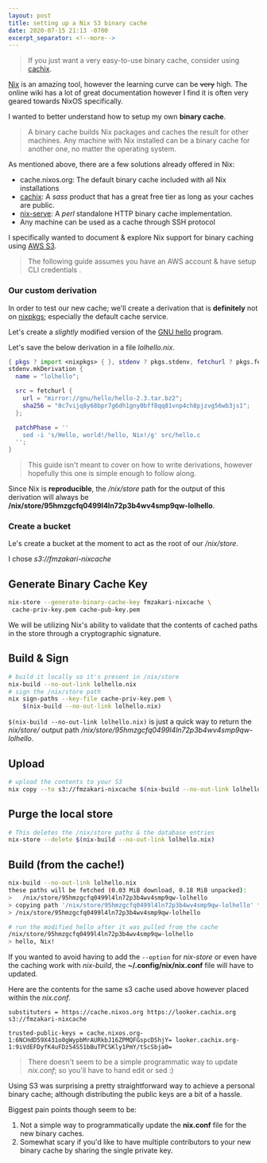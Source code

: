 ```yaml
---
layout: post
title: setting up a Nix S3 binary cache
date: 2020-07-15 21:13 -0700
excerpt_separator: <!--more-->
---
```


> If you just want a very easy-to-use binary cache, consider using [cachix](https://cachix.org/).

[Nix](https://nixos.org/) is an amazing tool, however the learning curve can be ~~very~~ high. The online wiki has a lot of great documentation however I find it is often very geared towards NixOS specifically.

I wanted to better understand how to setup my own **binary cache**.

<!--more-->

> A binary cache builds Nix packages and caches the result for other machines. Any machine with Nix installed can be a binary cache for another one, no matter the operating system.

As mentioned above, there are a few solutions already offered in Nix:
- cache.nixos.org: The default binary cache included with all Nix installations
- [cachix](https://cachix.org/): A _sass_ product that has a great free tier as long as your caches are public.
- [nix-serve](https://github.com/edolstra/nix-serve): A _perl_ standalone HTTP binary cache implementation.
-  Any machine can be used as a cache through SSH protocol

I specifically wanted to document & explore Nix support for binary caching using [AWS S3](https://aws.amazon.com/s3/).

> The following guide assumes you have an AWS account & have setup CLI credentials .

### Our custom derivation

In order to test our new cache; we'll create a derivation that is **definitely** not on [nixpkgs](https://github.com/NixOS/nixpkgs); especially the default cache service.

Let's create a _slightly_ modified version of the [GNU hello](https://www.gnu.org/software/hello/) program.

Let's save the below derivation in a file _lolhello.nix_.

```nix
{ pkgs ? import <nixpkgs> { }, stdenv ? pkgs.stdenv, fetchurl ? pkgs.fetchurl }:
stdenv.mkDerivation {
  name = "lolhello";

  src = fetchurl {
    url = "mirror://gnu/hello/hello-2.3.tar.bz2";
    sha256 = "0c7vijq8y68bpr7g6dh1gny0bff8qq81vnp4ch8pjzvg56wb3js1";
  };

  patchPhase = ''
    sed -i 's/Hello, world!/hello, Nix!/g' src/hello.c
  '';
}
```

> This guide isn't meant to cover on how to write derivations, however hopefully this one is simple enough to follow along.

Since Nix is **reproducible**, the _/nix/store_ path for the output of this derivation will always be **/nix/store/95hmzgcfq0499l4ln72p3b4wv4smp9qw-lolhello**.

### Create a bucket

Le's create a bucket at the moment to act as the root of our _/nix/store_.

I chose _s3://fmzakari-nixcache_

## Generate Binary Cache Key

```bash
nix-store --generate-binary-cache-key fmzakari-nixcache \
 cache-priv-key.pem cache-pub-key.pem
```

We will be utilizing Nix's ability to validate that the contents of cached paths in the store through a cryptographic signature.

## Build & Sign

```bash
# build it locally so it's present in /nix/store
nix-build --no-out-link lolhello.nix
# sign the /nix/store path
nix sign-paths --key-file cache-priv-key.pem \
    $(nix-build --no-out-link lolhello.nix)
```

`$(nix-build --no-out-link lolhello.nix)` is just a quick way to return the _nix/store/_ output path _/nix/store/95hmzgcfq0499l4ln72p3b4wv4smp9qw-lolhello_.

## Upload

```bash
# upload the contents to your S3
nix copy --to s3://fmzakari-nixcache $(nix-build --no-out-link lolhello.nix)
```

## Purge the local store

```bash
# This deletes the /nix/store paths & the database entries
nix-store --delete $(nix-build --no-out-link lolhello.nix)
```

## Build (from the cache!)

```bash
nix-build --no-out-link lolhello.nix
these paths will be fetched (0.03 MiB download, 0.18 MiB unpacked):
>   /nix/store/95hmzgcfq0499l4ln72p3b4wv4smp9qw-lolhello
> copying path '/nix/store/95hmzgcfq0499l4ln72p3b4wv4smp9qw-lolhello' from 's3://fmzakari-nixcache'...
> /nix/store/95hmzgcfq0499l4ln72p3b4wv4smp9qw-lolhello

# run the modified hello after it was pulled from the cache
/nix/store/95hmzgcfq0499l4ln72p3b4wv4smp9qw-lolhello
> hello, Nix!

```

If you wanted to avoid having to add the `--option` for _nix-store_ or even have the caching work with _nix-build_, the **~/.config/nix/nix.conf** file will have to updated.

Here are the contents for the same s3 cache used above however placed within the _nix.conf_.
```
substituters = https://cache.nixos.org https://looker.cachix.org s3://fmzakari-nixcache

trusted-public-keys = cache.nixos.org-1:6NCHdD59X431o0gWypbMrAURkbJ16ZPMQFGspcDShjY= looker.cachix.org-1:9iVdEFDyfK4uFDz54S51bBuTPCSKly1PmY/tScSbja0=
```

> There doesn't seem to be a simple programmatic way to update *nix.conf*; so you'll have to hand edit or sed :)

Using S3 was surprising a pretty straightforward way to achieve a personal binary cache; although distributing the public keys are a bit of a hassle.

Biggest pain points though seem to be:
1. Not a simple way to programmatically update the **nix.conf** file for the new binary caches.
2. Somewhat scary if you'd like to have multiple contributors to your new binary cache by sharing the single private key.
